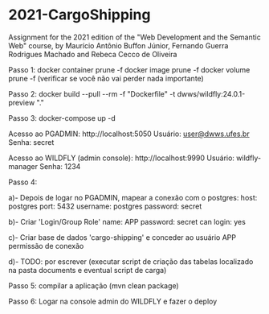 # 2021-CargoShipping
Assignment for the 2021 edition of the "Web Development and the Semantic Web" course, by Maurício Antônio Buffon Júnior, Fernando Guerra Rodrigues Machado and Rebeca Cecco de Oliveira

Passo 1:
docker container prune -f
docker image prune -f
docker volume prune -f (verificar se você não vai perder nada importante)

Passo 2:
docker build --pull --rm -f "Dockerfile" -t dwws/wildfly:24.0.1-preview "." 

Passo 3:
docker-compose up -d

Acesso ao PGADMIN: http://localhost:5050
Usuário: user@dwws.ufes.br
Senha: secret

Acesso ao WILDFLY (admin console): http://localhost:9990
Usuário: wildfly-manager
Senha: 1234

Passo 4:

a)- Depois de logar no PGADMIN, mapear a conexão com o postgres:
host: postgres
port: 5432
username: postgres
password: secret


b)- Criar 'Login/Group Role'
name: APP
password: secret
can login: yes

c)- Criar base de dados 'cargo-shipping' e conceder ao usuário APP permissão de conexão

d)- TODO: por escrever (executar script de criação das tabelas localizado na pasta documents e eventual script de carga)

Passo 5: compilar a aplicação (mvn clean package)

Passo 6: Logar na console admin do WILDFLY e fazer o deploy

